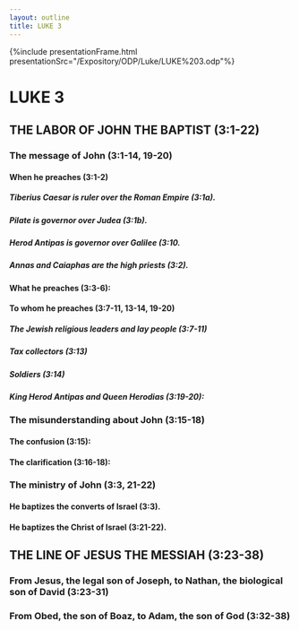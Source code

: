 ```yaml
---
layout: outline
title: LUKE 3
---
```

{%include presentationFrame.html presentationSrc="/Expository/ODP/Luke/LUKE%203.odp"%}

# LUKE 3
## THE LABOR OF JOHN THE BAPTIST (3:1-22) 
###  The message of John (3:1-14, 19-20) 
####  When he preaches (3:1-2) 
#####  Tiberius Caesar is ruler over the Roman Empire (3:1a). 
#####  Pilate is governor over Judea (3:1b). 
#####  Herod Antipas is governor over Galilee (3:10. 
#####  Annas and Caiaphas are the high priests (3:2). 
####  What he preaches (3:3-6):
####  To whom he preaches (3:7-11, 13-14, 19-20) 
#####  The Jewish religious leaders and lay people (3:7-11) 
#####  Tax collectors (3:13) 
#####  Soldiers (3:14) 
#####  King Herod Antipas and Queen Herodias (3:19-20): 
###  The misunderstanding about John (3:15-18) 
####  The confusion (3:15): 
####  The clarification (3:16-18): 
###  The ministry of John (3:3, 21-22) 
####  He baptizes the converts of Israel (3:3). 
####  He baptizes the Christ of Israel (3:21-22). 
## THE LINE OF JESUS THE MESSIAH (3:23-38) 
###  From Jesus, the legal son of Joseph, to Nathan, the biological son of David (3:23-31) 
###  From Obed, the son of Boaz, to Adam, the son of God (3:32-38) 
